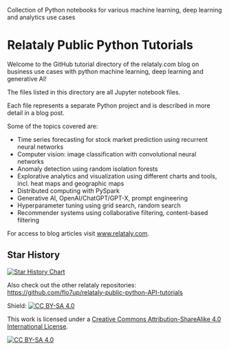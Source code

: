 Collection of Python notebooks for various machine learning, deep learning and analytics use cases

# Relataly Public Python Tutorials
Welcome to the GitHub tutorial directory of the relataly.com blog on business use cases with python machine learning, deep learning and generative AI!

The files listed in this directory are all Jupyter notebook files.

Each file represents a separate Python project and is described in more detail in a blog post.

Some of the topics covered are:
- Time series forecasting for stock market prediction using recurrent neural networks 
- Computer vision: image classification with convolutional neural networks
- Anomaly detection using random isolation forests
- Explorative analytics and visualization using different charts and tools, incl. heat maps and geographic maps 
- Distributed computing with PySpark 
- Generative AI, OpenAI/ChatGPT/GPT-X, prompt engineering
- Hyperparameter tuning using grid search, random search
- Recommender systems using collaborative filtering, content-based filtering

For access to blog articles visit www.relataly.com.

## Star History

[![Star History Chart](https://api.star-history.com/svg?repos=flo7up/relataly-public-python-tutorials&type=Date)](https://star-history.com/#flo7up/relataly-public-python-tutorials&Date)

Also check out the other relataly repositories:
https://github.com/flo7up/relataly-public-python-API-tutorials

Shield: [![CC BY-SA 4.0][cc-by-sa-shield]][cc-by-sa]

This work is licensed under a
[Creative Commons Attribution-ShareAlike 4.0 International License][cc-by-sa].

[![CC BY-SA 4.0][cc-by-sa-image]][cc-by-sa]

[cc-by-sa]: http://creativecommons.org/licenses/by-sa/4.0/
[cc-by-sa-image]: https://licensebuttons.net/l/by-sa/4.0/88x31.png
[cc-by-sa-shield]: https://img.shields.io/badge/License-CC%20BY--SA%204.0-lightgrey.svg


